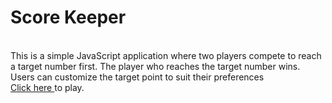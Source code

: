 # Score Keeper
<br>
This is a simple JavaScript application where two players compete to reach a target number first. The player who reaches the target number wins. Users can customize the target point to suit their preferences
<br>
<a href="https://mitrarnab.github.io/scoreKeeper/"> Click here </a> to play.
